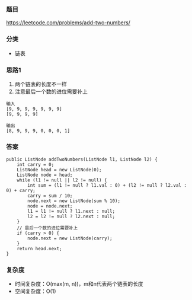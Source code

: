 ### 题目
https://leetcode.com/problems/add-two-numbers/

### 分类
* 链表

### 思路1
1. 两个链表的长度不一样
2. 注意最后一个数的进位需要补上
```
输入
[9, 9, 9, 9, 9, 9, 9]
[9, 9, 9, 9]

输出
[8, 9, 9, 9, 0, 0, 0, 1]
```

### 答案
```
public ListNode addTwoNumbers(ListNode l1, ListNode l2) {
    int carry = 0;
    ListNode head = new ListNode(0);
    ListNode node = head;
    while (l1 != null || l2 != null) {
        int sum = (l1 != null ? l1.val : 0) + (l2 != null ? l2.val : 0) + carry;
        carry = sum / 10;
        node.next = new ListNode(sum % 10);
        node = node.next;
        l1 = l1 != null ? l1.next : null;
        l2 = l2 != null ? l2.next : null;
    }
    // 最后一个数的进位需要补上
    if (carry > 0) {
        node.next = new ListNode(carry);
    }
    return head.next;
}
```

### 复杂度
* 时间复杂度：O(max(m, n))，m和n代表两个链表的长度
* 空间复杂度：O(1)
